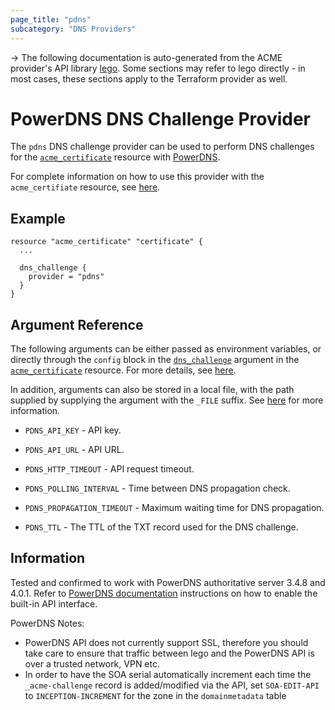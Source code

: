 ```yaml
---
page_title: "pdns"
subcategory: "DNS Providers"
---
```


-> The following documentation is auto-generated from the ACME
provider's API library [lego](https://go-acme.github.io/lego/).  Some
sections may refer to lego directly - in most cases, these sections
apply to the Terraform provider as well.

# PowerDNS DNS Challenge Provider

The `pdns` DNS challenge provider can be used to perform DNS challenges for
the [`acme_certificate`][resource-acme-certificate] resource with
[PowerDNS](https://www.powerdns.com/).

[resource-acme-certificate]: ../resources/certificate.md

For complete information on how to use this provider with the `acme_certifiate`
resource, see [here][resource-acme-certificate-dns-challenges].

[resource-acme-certificate-dns-challenges]: ../resources/certificate.md#using-dns-challenges

## Example

```hcl
resource "acme_certificate" "certificate" {
  ...

  dns_challenge {
    provider = "pdns"
  }
}
```
## Argument Reference

The following arguments can be either passed as environment variables, or
directly through the `config` block in the
[`dns_challenge`][resource-acme-certificate-dns-challenge-arg] argument in the
[`acme_certificate`][resource-acme-certificate] resource. For more details, see
[here][resource-acme-certificate-dns-challenges].

[resource-acme-certificate-dns-challenge-arg]: ../resources/certificate.md#dns_challenge

In addition, arguments can also be stored in a local file, with the path
supplied by supplying the argument with the `_FILE` suffix. See
[here][acme-certificate-file-arg-example] for more information.

[acme-certificate-file-arg-example]: ../resources/certificate.md#using-variable-files-for-provider-arguments

* `PDNS_API_KEY` - API key.
* `PDNS_API_URL` - API URL.

* `PDNS_HTTP_TIMEOUT` - API request timeout.
* `PDNS_POLLING_INTERVAL` - Time between DNS propagation check.
* `PDNS_PROPAGATION_TIMEOUT` - Maximum waiting time for DNS propagation.
* `PDNS_TTL` - The TTL of the TXT record used for the DNS challenge.

## Information

Tested and confirmed to work with PowerDNS authoritative server 3.4.8 and 4.0.1. Refer to [PowerDNS documentation](https://doc.powerdns.com/md/httpapi/README/) instructions on how to enable the built-in API interface.

PowerDNS Notes:
- PowerDNS API does not currently support SSL, therefore you should take care to ensure that traffic between lego and the PowerDNS API is over a trusted network, VPN etc.
- In order to have the SOA serial automatically increment each time the `_acme-challenge` record is added/modified via the API, set `SOA-EDIT-API` to `INCEPTION-INCREMENT` for the zone in the `domainmetadata` table

